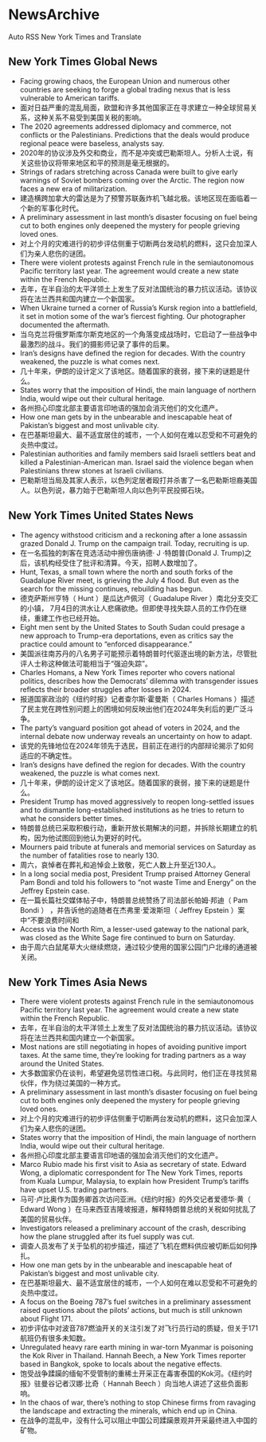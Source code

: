 # NewsArchive
Auto RSS New York Times and Translate

## New York Times Global News
* Facing growing chaos, the European Union and numerous other countries are seeking to forge a global trading nexus that is less vulnerable to American tariffs.
* 面对日益严重的混乱局面，欧盟和许多其他国家正在寻求建立一种全球贸易关系，这种关系不易受到美国关税的影响。
* The 2020 agreements addressed diplomacy and commerce, not conflicts or the Palestinians. Predictions that the deals would produce regional peace were baseless, analysts say.
* 2020年的协议涉及外交和商业，而不是冲突或巴勒斯坦人。分析人士说，有关这些协议将带来地区和平的预测是毫无根据的。
* Strings of radars stretching across Canada were built to give early warnings of Soviet bombers coming over the Arctic. The region now faces a new era of militarization.
* 建造横跨加拿大的雷达是为了预警苏联轰炸机飞越北极。该地区现在面临着一个新的军事化时代。
* A preliminary assessment in last month’s disaster focusing on fuel being cut to both engines only deepened the mystery for people grieving loved ones.
* 对上个月的灾难进行的初步评估侧重于切断两台发动机的燃料，这只会加深人们为亲人悲伤的谜团。
* There were violent protests against French rule in the semiautonomous Pacific territory last year. The agreement would create a new state within the French Republic.
* 去年，在半自治的太平洋领土上发生了反对法国统治的暴力抗议活动。该协议将在法兰西共和国内建立一个新国家。
* When Ukraine turned a corner of Russia’s Kursk region into a battlefield, it set in motion some of the war’s fiercest fighting. Our photographer documented the aftermath.
* 当乌克兰将俄罗斯库尔斯克地区的一个角落变成战场时，它启动了一些战争中最激烈的战斗。我们的摄影师记录了事件的后果。
* Iran’s designs have defined the region for decades. With the country weakened, the puzzle is what comes next.
* 几十年来，伊朗的设计定义了该地区。随着国家的衰弱，接下来的谜题是什么。
* States worry that the imposition of Hindi, the main language of northern India, would wipe out their cultural heritage.
* 各州担心印度北部主要语言印地语的强加会消灭他们的文化遗产。
* How one man gets by in the unbearable and inescapable heat of Pakistan’s biggest and most unlivable city.
* 在巴基斯坦最大、最不适宜居住的城市，一个人如何在难以忍受和不可避免的炎热中度过。
* Palestinian authorities and family members said Israeli settlers beat and killed a Palestinian-American man. Israel said the violence began when Palestinians threw stones at Israeli civilians.
* 巴勒斯坦当局及其家人表示，以色列定居者殴打并杀害了一名巴勒斯坦裔美国人。以色列说，暴力始于巴勒斯坦人向以色列平民投掷石块。

## New York Times United States News
* The agency withstood criticism and a reckoning after a lone assassin grazed Donald J. Trump on the campaign trail. Today, recruiting is up.
* 在一名孤独的刺客在竞选活动中擦伤唐纳德· J ·特朗普(Donald J. Trump)之后，该机构经受住了批评和清算。今天，招聘人数增加了。
* Hunt, Texas, a small town where the north and south forks of the Guadalupe River meet, is grieving the July 4 flood. But even as the search for the missing continues, rebuilding has begun.
* 德克萨斯州亨特（ Hunt ）是瓜达卢佩河（ Guadalupe River ）南北分支交汇的小镇， 7月4日的洪水让人悲痛欲绝。但即使寻找失踪人员的工作仍在继续，重建工作也已经开始。
* Eight men sent by the United States to South Sudan could presage a new approach to Trump-era deportations, even as critics say the practice could amount to “enforced disappearance.”
* 美国派往南苏丹的八名男子可能预示着特朗普时代驱逐出境的新方法，尽管批评人士称这种做法可能相当于“强迫失踪”。
* Charles Homans, a New York Times reporter who covers national politics, describes how the Democrats’ dilemma with transgender issues reflects their broader struggles after losses in 2024.
* 报道国家政治的《纽约时报》记者查尔斯·霍曼斯（ Charles Homans ）描述了民主党在跨性别问题上的困境如何反映出他们在2024年失利后的更广泛斗争。
* The party’s vanguard position got ahead of voters in 2024, and the internal debate now underway reveals an uncertainty on how to adapt.
* 该党的先锋地位在2024年领先于选民，目前正在进行的内部辩论揭示了如何适应的不确定性。
* Iran’s designs have defined the region for decades. With the country weakened, the puzzle is what comes next.
* 几十年来，伊朗的设计定义了该地区。随着国家的衰弱，接下来的谜题是什么。
* President Trump has moved aggressively to reopen long-settled issues and to dismantle long-established institutions as he tries to return to what he considers better times.
* 特朗普总统已采取积极行动，重新开放长期解决的问题，并拆除长期建立的机构，因为他试图回到他认为更好的时代。
* Mourners paid tribute at funerals and memorial services on Saturday as the number of fatalities rose to nearly 130.
* 周六，哀悼者在葬礼和追悼会上致敬，死亡人数上升至近130人。
* In a long social media post, President Trump praised Attorney General Pam Bondi and told his followers to “not waste Time and Energy” on the Jeffrey Epstein case.
* 在一篇长篇社交媒体帖子中，特朗普总统赞扬了司法部长帕姆·邦迪（ Pam Bondi ） ，并告诉他的追随者在杰弗里·爱泼斯坦（ Jeffrey Epstein ）案中“不要浪费时间和
* Access via the North Rim, a lesser-used gateway to the national park, was closed as the White Sage fire continued to burn on Saturday.
* 由于周六白鼠尾草大火继续燃烧，通过较少使用的国家公园门户北缘的通道被关闭。

## New York Times Asia News
* There were violent protests against French rule in the semiautonomous Pacific territory last year. The agreement would create a new state within the French Republic.
* 去年，在半自治的太平洋领土上发生了反对法国统治的暴力抗议活动。该协议将在法兰西共和国内建立一个新国家。
* Most nations are still negotiating in hopes of avoiding punitive import taxes. At the same time, they’re looking for trading partners as a way around the United States.
* 大多数国家仍在谈判，希望避免惩罚性进口税。与此同时，他们正在寻找贸易伙伴，作为绕过美国的一种方式。
* A preliminary assessment in last month’s disaster focusing on fuel being cut to both engines only deepened the mystery for people grieving loved ones.
* 对上个月的灾难进行的初步评估侧重于切断两台发动机的燃料，这只会加深人们为亲人悲伤的谜团。
* States worry that the imposition of Hindi, the main language of northern India, would wipe out their cultural heritage.
* 各州担心印度北部主要语言印地语的强加会消灭他们的文化遗产。
* Marco Rubio made his first visit to Asia as secretary of state. Edward Wong, a diplomatic correspondent for The New York Times, reports from Kuala Lumpur, Malaysia, to explain how President Trump’s tariffs have upset U.S. trading partners.
* 马可·卢比奥作为国务卿首次访问亚洲。《纽约时报》的外交记者爱德华·黄（ Edward Wong ）在马来西亚吉隆坡报道，解释特朗普总统的关税如何扰乱了美国的贸易伙伴。
* Investigators released a preliminary account of the crash, describing how the plane struggled after its fuel supply was cut.
* 调查人员发布了关于坠机的初步描述，描述了飞机在燃料供应被切断后如何挣扎。
* How one man gets by in the unbearable and inescapable heat of Pakistan’s biggest and most unlivable city.
* 在巴基斯坦最大、最不适宜居住的城市，一个人如何在难以忍受和不可避免的炎热中度过。
* A focus on the Boeing 787’s fuel switches in a preliminary assessment raised questions about the pilots’ actions, but much is still unknown about Flight 171.
* 初步评估中对波音787燃油开关的关注引发了对飞行员行动的质疑，但关于171航班仍有很多未知数。
* Unregulated heavy rare earth mining in war-torn Myanmar is poisoning the Kok River in Thailand. Hannah Beech, a New York Times reporter based in Bangkok, spoke to locals about the negative effects.
* 饱受战争蹂躏的缅甸不受管制的重稀土开采正在毒害泰国的Kok河。《纽约时报》驻曼谷记者汉娜·比奇（ Hannah Beech ）向当地人讲述了这些负面影响。
* In the chaos of war, there’s nothing to stop Chinese firms from ravaging the landscape and extracting the minerals, which end up in China.
* 在战争的混乱中，没有什么可以阻止中国公司蹂躏景观并开采最终进入中国的矿物。

